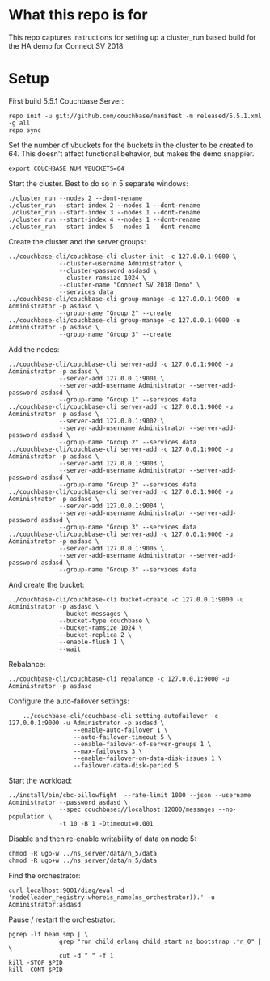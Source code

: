 # What this repo is for 
This repo captures instructions for setting up a cluster_run based build 
for the HA demo for Connect SV 2018.

# Setup
First build 5.5.1 Couchbase Server:
 
```
repo init -u git://github.com/couchbase/manifest -m released/5.5.1.xml -g all
repo sync
```

Set the number of vbuckets for the buckets in the cluster to be created to 64.
This doesn't affect functional behavior, but makes the demo snappier.
```
export COUCHBASE_NUM_VBUCKETS=64
```

Start the cluster. Best to do so in 5 separate windows:

```
./cluster_run --nodes 2 --dont-rename
./cluster_run --start-index 2 --nodes 1 --dont-rename 
./cluster_run --start-index 3 --nodes 1 --dont-rename 
./cluster_run --start-index 4 --nodes 1 --dont-rename 
./cluster_run --start-index 5 --nodes 1 --dont-rename 
```

Create the cluster and the server groups:

```
../couchbase-cli/couchbase-cli cluster-init -c 127.0.0.1:9000 \
              --cluster-username Administrator \
              --cluster-password asdasd \
              --cluster-ramsize 1024 \
              --cluster-name "Connect SV 2018 Demo" \
              --services data
../couchbase-cli/couchbase-cli group-manage -c 127.0.0.1:9000 -u Administrator -p asdasd \
              --group-name "Group 2" --create
../couchbase-cli/couchbase-cli group-manage -c 127.0.0.1:9000 -u Administrator -p asdasd \
              --group-name "Group 3" --create
```

Add the nodes:
```
../couchbase-cli/couchbase-cli server-add -c 127.0.0.1:9000 -u Administrator -p asdasd \
              --server-add 127.0.0.1:9001 \
              --server-add-username Administrator --server-add-password asdasd \
              --group-name "Group 1" --services data
../couchbase-cli/couchbase-cli server-add -c 127.0.0.1:9000 -u Administrator -p asdasd \
              --server-add 127.0.0.1:9002 \
              --server-add-username Administrator --server-add-password asdasd \
              --group-name "Group 2" --services data
../couchbase-cli/couchbase-cli server-add -c 127.0.0.1:9000 -u Administrator -p asdasd \
              --server-add 127.0.0.1:9003 \
              --server-add-username Administrator --server-add-password asdasd \
              --group-name "Group 2" --services data
../couchbase-cli/couchbase-cli server-add -c 127.0.0.1:9000 -u Administrator -p asdasd \
              --server-add 127.0.0.1:9004 \
              --server-add-username Administrator --server-add-password asdasd \
              --group-name "Group 3" --services data
../couchbase-cli/couchbase-cli server-add -c 127.0.0.1:9000 -u Administrator -p asdasd \
              --server-add 127.0.0.1:9005 \
              --server-add-username Administrator --server-add-password asdasd \
              --group-name "Group 3" --services data
```

And create the bucket:
```
../couchbase-cli/couchbase-cli bucket-create -c 127.0.0.1:9000 -u Administrator -p asdasd \
              --bucket messages \
              --bucket-type couchbase \
              --bucket-ramsize 1024 \
              --bucket-replica 2 \
              --enable-flush 1 \
              --wait
```

Rebalance:

```
../couchbase-cli/couchbase-cli rebalance -c 127.0.0.1:9000 -u Administrator -p asdasd 
```

Configure the auto-failover settings:
```
    ../couchbase-cli/couchbase-cli setting-autofailover -c 127.0.0.1:9000 -u Administrator -p asdasd \
                  --enable-auto-failover 1 \
                  --auto-failover-timeout 5 \
                  --enable-failover-of-server-groups 1 \
                  --max-failovers 3 \
                  --enable-failover-on-data-disk-issues 1 \
                  --failover-data-disk-period 5
```

Start the workload:
```
../install/bin/cbc-pillowfight  --rate-limit 1000 --json --username Administrator --password asdasd \
              --spec couchbase://localhost:12000/messages --no-population \
              -t 10 -B 1 -Dtimeout=0.001 
```


Disable and then re-enable writability of data on node 5:
```
chmod -R ugo-w ../ns_server/data/n_5/data
chmod -R ugo+w ../ns_server/data/n_5/data
```

Find the orchestrator:
```
curl localhost:9001/diag/eval -d 'node(leader_registry:whereis_name(ns_orchestrator)).' -u Administrator:asdasd
```

Pause / restart the orchestrator:

```
pgrep -lf beam.smp | \
              grep "run child_erlang child_start ns_bootstrap .*n_0" | \ 
              cut -d " " -f 1
kill -STOP $PID
kill -CONT $PID
```
